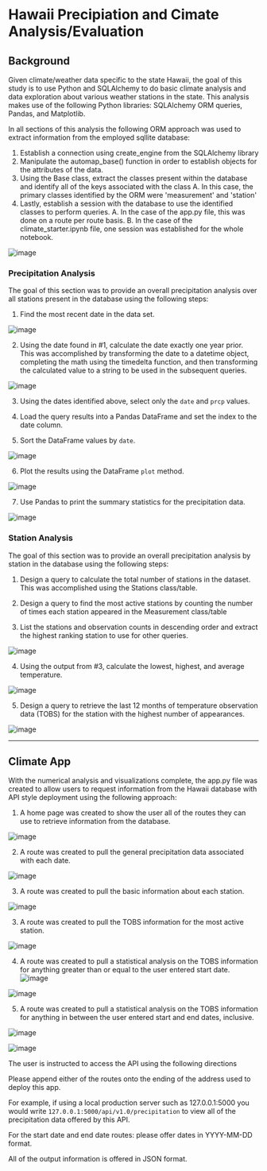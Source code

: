 # Hawaii Precipiation and Cimate Analysis/Evaluation

## Background

Given climate/weather data specific to the state Hawaii, the goal of this study is to use Python and SQLAlchemy to do basic climate analysis and data exploration about various weather stations in the state. This analysis makes use of the following Python libraries: SQLAlchemy ORM queries, Pandas, and Matplotlib.

In all sections of this analysis the following ORM approach was used to extract information from the employed sqllite database: 

1. Establish a connection using create_engine from the SQLAlchemy library 
2. Manipulate the automap_base() function in order to establish objects for the attributes of the data. 
3. Using the Base class, extract the classes present within the database and identify all of the keys associated with the class
    A. In this case, the primary classes identified by the ORM were 'measurement' and 'station'
4. Lastly, establish a session with the database to use the identified classes to perform queries. 
    A. In the case of the app.py file, this was done on a route per route basis. 
    B. In the case of the climate_starter.ipynb file, one session was established for the whole notebook. 

![image](https://raw.github.com/ahop92/hawaii-climate-precipiation-eval/main/images/jupyterSQLAlchemyoverview.PNG)


### Precipitation Analysis

The goal of this section was to provide an overall precipitation analysis over all stations present in the database using the following steps:

1. Find the most recent date in the data set.

![image](https://raw.github.com/ahop92/hawaii-climate-precipiation-eval/main/images/recentdate.PNG)

2. Using the date found in #1, calculate the date exactly one year prior. This was accomplished by transforming the date to a datetime object, completing the math using the timedelta function, and then transforming the calculated value to a string to be used in the subsequent queries.

![image](https://raw.github.com/ahop92/hawaii-climate-precipiation-eval/main/images/1yearprior.PNG)

3. Using the dates identified above, select only the `date` and `prcp` values.

4. Load the query results into a Pandas DataFrame and set the index to the date column.

5. Sort the DataFrame values by `date`.

![image](https://raw.github.com/ahop92/hawaii-climate-precipiation-eval/main/images/jupyterSQLAlchemyoverview.PNG)

6. Plot the results using the DataFrame `plot` method.

![image](https://raw.github.com/ahop92/hawaii-climate-precipiation-eval/main/images/prcpgraph.PNG)

7. Use Pandas to print the summary statistics for the precipitation data.

![image](https://raw.github.com/ahop92/hawaii-climate-precipiation-eval/main/images/summarystats.PNG)


### Station Analysis
The goal of this section was to provide an overall precipitation analysis by station in the database using the following steps:

1. Design a query to calculate the total number of stations in the dataset. This was accomplished using the Stations class/table. 

2. Design a query to find the most active stations by counting the number of times each station appeared in the Measurement class/table

3. List the stations and observation counts in descending order and extract the highest ranking station to use for other queries. 

![image](https://raw.github.com/ahop92/hawaii-climate-precipiation-eval/main/images/stationoverview.PNG)

4. Using the output from #3, calculate the lowest, highest, and average temperature.

![image](https://raw.github.com/ahop92/hawaii-climate-precipiation-eval/main/images/highestlowestaverage.PNG)

5. Design a query to retrieve the last 12 months of temperature observation data (TOBS) for the station with the highest number of appearances.

![image](https://raw.github.com/ahop92/hawaii-climate-precipiation-eval/main/images/TOBS.PNG)




- - -

## Climate App

With the numerical analysis and visualizations complete, the app.py file was created to allow users to request information from the Hawaii database with API style deployment using the following approach: 

1. A home page was created to show the user all of the routes they can use to retrieve information from the database. 

![image](https://raw.github.com/ahop92/hawaii-climate-precipiation-eval/main/images/pageoverview.PNG)

2. A route was created to pull the general precipitation data associated with each date. 

![image](https://raw.github.com/ahop92/hawaii-climate-precipiation-eval/main/images/prcpdict.PNG)

3. A route was created to pull the basic information about each station.

![image](https://raw.github.com/ahop92/hawaii-climate-precipiation-eval/main/images/stationjson.PNG)

3. A route was created to pull the TOBS information for the most active station. 

![image](https://raw.github.com/ahop92/hawaii-climate-precipiation-eval/main/images/tobsjson.PNG)

4. A route was created to pull a statistical analysis on the TOBS information for anything greater than or equal to the user entered start date. 
![image](https://raw.github.com/ahop92/hawaii-climate-precipiation-eval/main/images/dateusecase.PNG)

![image](https://raw.github.com/ahop92/hawaii-climate-precipiation-eval/main/images/dateusecaseresults.PNG)

5. A route was created to pull a statistical analysis on the TOBS information for anything in between the user entered start and end dates, inclusive. 

![image](https://raw.github.com/ahop92/hawaii-climate-precipiation-eval/main/images/statisticsusecase.PNG)

![image](https://raw.github.com/ahop92/hawaii-climate-precipiation-eval/main/images/statisticsusecaseresults.PNG)


The user is instructed to access the API using the following directions 

Please append either of the routes onto the ending of the address used to deploy this app.

For example, if using a local production server such as 127.0.0.1:5000
you would write `127.0.0.1:5000/api/v1.0/precipitation` to view all of the
precipitation data offered by this API.

For the start date and end date routes: please offer dates in YYYY-MM-DD format.


All of the output information is offered in JSON format. 

